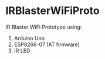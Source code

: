 # IRBlasterWiFiProto

IR Blaster WiFi Prototype using:
1. Arduino Uno
2. ESP8266-07 (AT firmware)
3. IR LED
